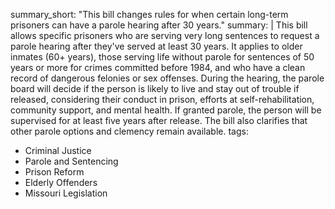 summary_short: "This bill changes rules for when certain long-term prisoners can have a parole hearing after 30 years."
summary: |
  This bill allows specific prisoners who are serving very long sentences to request a parole hearing after they've served at least 30 years. It applies to older inmates (60+ years), those serving life without parole for sentences of 50 years or more for crimes committed before 1984, and who have a clean record of dangerous felonies or sex offenses. During the hearing, the parole board will decide if the person is likely to live and stay out of trouble if released, considering their conduct in prison, efforts at self-rehabilitation, community support, and mental health. If granted parole, the person will be supervised for at least five years after release. The bill also clarifies that other parole options and clemency remain available.
tags:
  - Criminal Justice
  - Parole and Sentencing
  - Prison Reform
  - Elderly Offenders
  - Missouri Legislation
